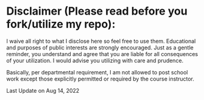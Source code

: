 # Disclaimer (Please read before you fork/utilize my repo):
I waive all right to what I disclose here so feel free to use them.
Educational and purposes of public interests are strongly encouraged.
Just as a gentle reminder, you understand and agree that you are liable for all consequences of your utilization. 
I would advise you utilizing with care and prudence.

Basically, per departmental requirement, I am not allowed to post school work except those explicitly permitted or required by the course instructor.

Last Update on Aug 14, 2022
